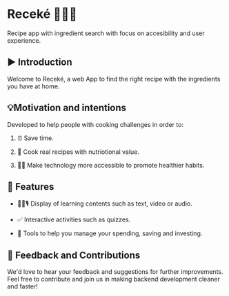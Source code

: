 # Receké 👨‍🍳🍳

Recipe app with ingredient search with focus on accesibility and user experience.



## ▶️ Introduction

Welcome to Receké, a web App to find the right recipe with the ingredients you have at home.


## 💡Motivation and intentions

Developed to help people with cooking challenges in order to:

1. ⏰ Save time.

2. 🍲 Cook real recipes with nutriotional value. 

3.  🏃‍♂️ Make technology more accessible to promote healthier habits.



## 🚀 Features

- 📃🎦🎙️ Display of learning contents such as text, video or audio.

- ✅ Interactive activities such as quizzes.

- 🔧 Tools to help you manage your spending, saving and investing.



## 🤝 Feedback and Contributions

We'd love to hear your feedback and suggestions for further improvements. Feel free to contribute and join us in making backend development cleaner and faster!
